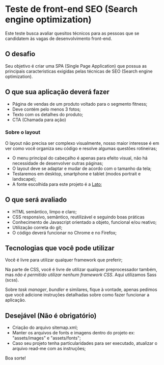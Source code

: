 # Teste de front-end SEO (Search engine optimization)

Este teste busca avaliar quesitos técnicos para as pessoas que se candidatem às vagas de desenvolvimento front-end.

## O desafio

Seu objetivo é criar uma SPA (Single Page Application) que possua as principais caracteristicas exigidas pelas técnicas de SEO (Search engine optimization).

## O que sua aplicação deverá fazer

- Página de vendas de um produto voltado para o segmento fitness;
- Deve contém pelo menos 3 fotos;
- Texto com os detalhes do produto;
- CTA (Chamada para ação)

### Sobre o layout

O layout não precisa ser complexo visualmente, nosso maior interesse é em ver como você organiza seu código e resolve algumas questões rotineiras;

- O menu principal do cabeçalho é apenas para efeito visual, não há necessidade de desenvolver outras páginas;
- O layout deve se adaptar e mudar de acordo com o tamanho da tela;
- Testaremos em desktop, smartphone e tablet (modos portrait e landscape);
- A fonte escolhida para este projeto é a [Lato](https://fonts.google.com/specimen/Lato);


## O que será avaliado

- HTML semântico, limpo e claro;
- CSS responsivo, semântico, reutilizável e seguindo boas práticas
- Conhecimento de Javascript orientado a objeto, funcional e/ou reativo;
- Utilização correta do git;
- O código deverá funcionar no Chrome e no Firefox;


## Tecnologias que você pode utilizar

Você é livre para utilizar qualquer framework que preferir;

Na parte de CSS, você é livre de utilizar qualquer preprocessador também, mas *não é permitido utilizar nenhum framework CSS*. Aqui utilizamos Sass (scss).

Sobre _task manager_, _bundler_ e similares, fique à vontade, apenas pedimos que você adicione instruções detalhadas sobre como fazer funcionar a aplicação.

## Desejável (Não é obrigatório)
- Criação do arquivo sitemap.xml;
- Manter os arquivos de fonts e imagens dentro do projeto ex: "assets/images" e "assets/fonts";
- Caso seu projeto tenha particularidades para ser executado, atualizar o arquivo read-me com as instruções;


Boa sorte!
